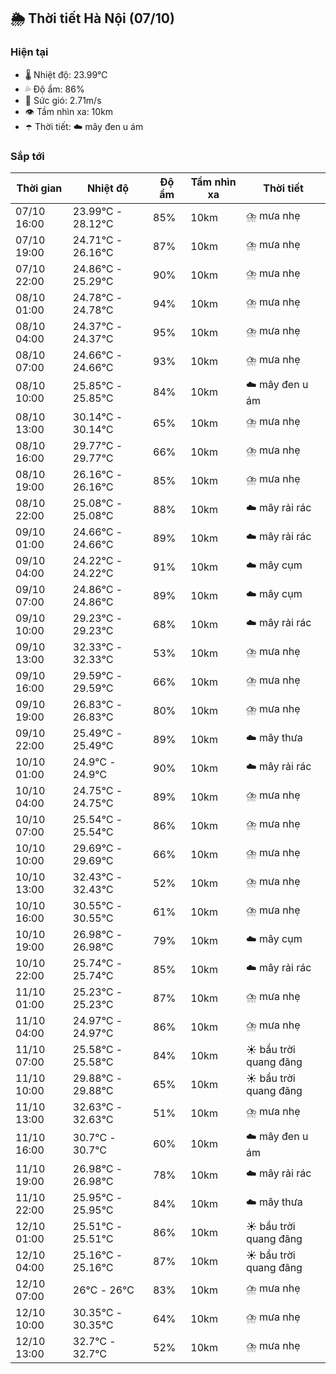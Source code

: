 ## 🌦️ Thời tiết Hà Nội (07/10)

### Hiện tại

- 🌡️ Nhiệt độ: 23.99℃
- 💦 Độ ẩm: 86%
- 💨 Sức gió: 2.71m/s
- 👁️ Tầm nhìn xa: 10km
- ☂️ Thời tiết: ☁️ mây đen u ám

### Sắp tới

| Thời gian | Nhiệt độ | Độ ẩm | Tầm nhìn xa | Thời tiết |
| --- | --- | --- | --- | --- |
| 07/10 16:00 | 23.99℃ - 28.12℃ | 85% | 10km | ⛈️ mưa nhẹ |
| 07/10 19:00 | 24.71℃ - 26.16℃ | 87% | 10km | ⛈️ mưa nhẹ |
| 07/10 22:00 | 24.86℃ - 25.29℃ | 90% | 10km | ⛈️ mưa nhẹ |
| 08/10 01:00 | 24.78℃ - 24.78℃ | 94% | 10km | ⛈️ mưa nhẹ |
| 08/10 04:00 | 24.37℃ - 24.37℃ | 95% | 10km | ⛈️ mưa nhẹ |
| 08/10 07:00 | 24.66℃ - 24.66℃ | 93% | 10km | ⛈️ mưa nhẹ |
| 08/10 10:00 | 25.85℃ - 25.85℃ | 84% | 10km | ☁️ mây đen u ám |
| 08/10 13:00 | 30.14℃ - 30.14℃ | 65% | 10km | ⛈️ mưa nhẹ |
| 08/10 16:00 | 29.77℃ - 29.77℃ | 66% | 10km | ⛈️ mưa nhẹ |
| 08/10 19:00 | 26.16℃ - 26.16℃ | 85% | 10km | ⛈️ mưa nhẹ |
| 08/10 22:00 | 25.08℃ - 25.08℃ | 88% | 10km | ☁️ mây rải rác |
| 09/10 01:00 | 24.66℃ - 24.66℃ | 89% | 10km | ☁️ mây rải rác |
| 09/10 04:00 | 24.22℃ - 24.22℃ | 91% | 10km | ☁️ mây cụm |
| 09/10 07:00 | 24.86℃ - 24.86℃ | 89% | 10km | ☁️ mây cụm |
| 09/10 10:00 | 29.23℃ - 29.23℃ | 68% | 10km | ☁️ mây rải rác |
| 09/10 13:00 | 32.33℃ - 32.33℃ | 53% | 10km | ⛈️ mưa nhẹ |
| 09/10 16:00 | 29.59℃ - 29.59℃ | 66% | 10km | ⛈️ mưa nhẹ |
| 09/10 19:00 | 26.83℃ - 26.83℃ | 80% | 10km | ⛈️ mưa nhẹ |
| 09/10 22:00 | 25.49℃ - 25.49℃ | 89% | 10km | ☁️ mây thưa |
| 10/10 01:00 | 24.9℃ - 24.9℃ | 90% | 10km | ☁️ mây rải rác |
| 10/10 04:00 | 24.75℃ - 24.75℃ | 89% | 10km | ⛈️ mưa nhẹ |
| 10/10 07:00 | 25.54℃ - 25.54℃ | 86% | 10km | ⛈️ mưa nhẹ |
| 10/10 10:00 | 29.69℃ - 29.69℃ | 66% | 10km | ⛈️ mưa nhẹ |
| 10/10 13:00 | 32.43℃ - 32.43℃ | 52% | 10km | ⛈️ mưa nhẹ |
| 10/10 16:00 | 30.55℃ - 30.55℃ | 61% | 10km | ⛈️ mưa nhẹ |
| 10/10 19:00 | 26.98℃ - 26.98℃ | 79% | 10km | ☁️ mây cụm |
| 10/10 22:00 | 25.74℃ - 25.74℃ | 85% | 10km | ☁️ mây rải rác |
| 11/10 01:00 | 25.23℃ - 25.23℃ | 87% | 10km | ⛈️ mưa nhẹ |
| 11/10 04:00 | 24.97℃ - 24.97℃ | 86% | 10km | ⛈️ mưa nhẹ |
| 11/10 07:00 | 25.58℃ - 25.58℃ | 84% | 10km | ☀️ bầu trời quang đãng |
| 11/10 10:00 | 29.88℃ - 29.88℃ | 65% | 10km | ☀️ bầu trời quang đãng |
| 11/10 13:00 | 32.63℃ - 32.63℃ | 51% | 10km | ⛈️ mưa nhẹ |
| 11/10 16:00 | 30.7℃ - 30.7℃ | 60% | 10km | ☁️ mây đen u ám |
| 11/10 19:00 | 26.98℃ - 26.98℃ | 78% | 10km | ☁️ mây rải rác |
| 11/10 22:00 | 25.95℃ - 25.95℃ | 84% | 10km | ☁️ mây thưa |
| 12/10 01:00 | 25.51℃ - 25.51℃ | 86% | 10km | ☀️ bầu trời quang đãng |
| 12/10 04:00 | 25.16℃ - 25.16℃ | 87% | 10km | ☀️ bầu trời quang đãng |
| 12/10 07:00 | 26℃ - 26℃ | 83% | 10km | ⛈️ mưa nhẹ |
| 12/10 10:00 | 30.35℃ - 30.35℃ | 64% | 10km | ⛈️ mưa nhẹ |
| 12/10 13:00 | 32.7℃ - 32.7℃ | 52% | 10km | ⛈️ mưa nhẹ |
